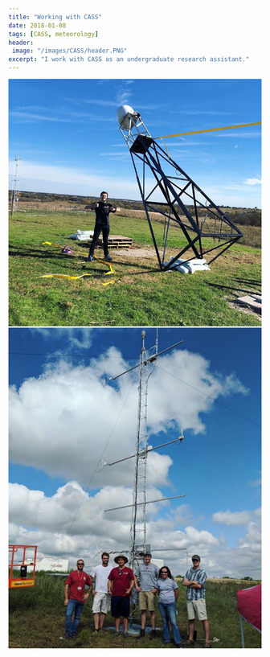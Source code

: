 ```yaml
---
title: "Working with CASS"
date: 2018-01-08
tags: [CASS, meteorology]
header:
 image: "/images/CASS/header.PNG"
excerpt: "I work with CASS as an undergraduate research assistant."
---
```

<img src="/images/CASS/c1.PNG">
<img src="/images/CASS/c2.PNG">